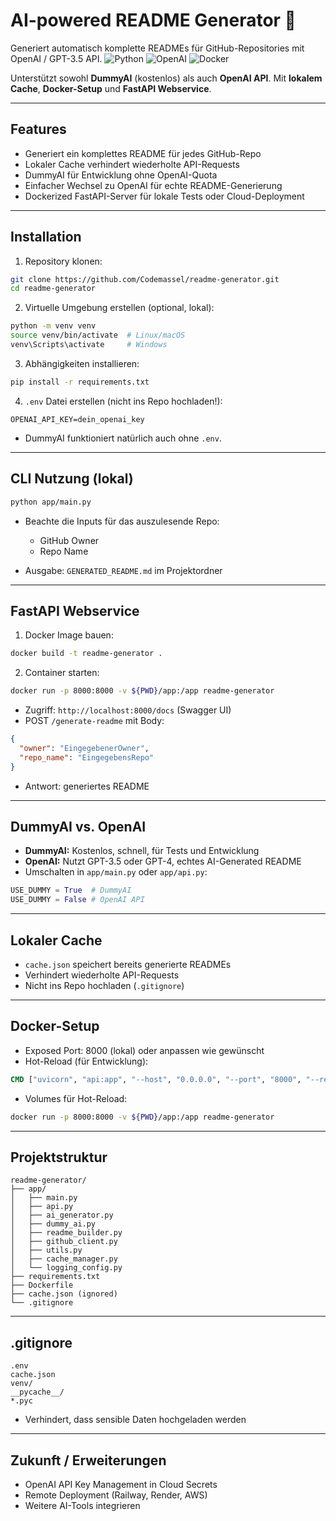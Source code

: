 # AI-powered README Generator 🤖
Generiert automatisch komplette READMEs für GitHub-Repositories mit OpenAI / GPT-3.5 API.
![Python](https://img.shields.io/badge/python-3.11-blue)
![OpenAI](https://img.shields.io/badge/OpenAI-API-red)
![Docker](https://img.shields.io/badge/docker-ready-lightgrey)

Unterstützt sowohl **DummyAI** (kostenlos) als auch **OpenAI API**.
Mit **lokalem Cache**, **Docker-Setup** und **FastAPI Webservice**.

---

## Features

* Generiert ein komplettes README für jedes GitHub-Repo
* Lokaler Cache verhindert wiederholte API-Requests
* DummyAI für Entwicklung ohne OpenAI-Quota
* Einfacher Wechsel zu OpenAI für echte README-Generierung
* Dockerized FastAPI-Server für lokale Tests oder Cloud-Deployment

---

## Installation

1. Repository klonen:

```bash
git clone https://github.com/Codemassel/readme-generator.git
cd readme-generator
```

2. Virtuelle Umgebung erstellen (optional, lokal):

```bash
python -m venv venv
source venv/bin/activate  # Linux/macOS
venv\Scripts\activate     # Windows
```

3. Abhängigkeiten installieren:

```bash
pip install -r requirements.txt
```

4. `.env` Datei erstellen (nicht ins Repo hochladen!):

```
OPENAI_API_KEY=dein_openai_key
```

* DummyAI funktioniert natürlich auch ohne `.env`.

---

## CLI Nutzung (lokal)

```bash
python app/main.py
```

* Beachte die Inputs für das auszulesende Repo:

  * GitHub Owner
  * Repo Name
* Ausgabe: `GENERATED_README.md` im Projektordner

---

## FastAPI Webservice

1. Docker Image bauen:

```bash
docker build -t readme-generator .
```

2. Container starten:

```bash
docker run -p 8000:8000 -v ${PWD}/app:/app readme-generator
```

* Zugriff: `http://localhost:8000/docs` (Swagger UI)
* POST `/generate-readme` mit Body:

```json
{
  "owner": "EingegebenerOwner",
  "repo_name": "EingegebensRepo"
}
```

* Antwort: generiertes README

---

## DummyAI vs. OpenAI

* **DummyAI:** Kostenlos, schnell, für Tests und Entwicklung
* **OpenAI:** Nutzt GPT-3.5 oder GPT-4, echtes AI-Generated README
* Umschalten in `app/main.py` oder `app/api.py`:

```python
USE_DUMMY = True  # DummyAI
USE_DUMMY = False # OpenAI API
```

---

## Lokaler Cache

* `cache.json` speichert bereits generierte READMEs
* Verhindert wiederholte API-Requests
* Nicht ins Repo hochladen (`.gitignore`)

---

## Docker-Setup

* Exposed Port: 8000 (lokal) oder anpassen wie gewünscht
* Hot-Reload (für Entwicklung):

```dockerfile
CMD ["uvicorn", "api:app", "--host", "0.0.0.0", "--port", "8000", "--reload"]
```

* Volumes für Hot-Reload:

```bash
docker run -p 8000:8000 -v ${PWD}/app:/app readme-generator
```

---

## Projektstruktur

```
readme-generator/
├── app/
│   ├── main.py
│   ├── api.py
│   ├── ai_generator.py
│   ├── dummy_ai.py
│   ├── readme_builder.py
│   ├── github_client.py
│   ├── utils.py
│   ├── cache_manager.py
│   └── logging_config.py
├── requirements.txt
├── Dockerfile
├── cache.json (ignored)
└── .gitignore
```

---

## .gitignore

```
.env
cache.json
venv/
__pycache__/
*.pyc
```

* Verhindert, dass sensible Daten hochgeladen werden

---

## Zukunft / Erweiterungen

* OpenAI API Key Management in Cloud Secrets
* Remote Deployment (Railway, Render, AWS)
* Weitere AI-Tools integrieren
